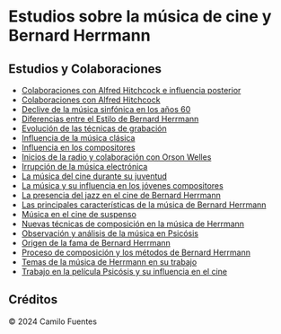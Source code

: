 # Estudios sobre la música de cine y Bernard Herrmann

## Estudios y Colaboraciones

- [Colaboraciones con Alfred Hitchcock e influencia posterior](https://fuentesmunozcamilo.github.io/Colaboraciones%20con%20Alfred%20Hitchcock%20e%20influencia%20posterior%20(Psicósis,%20Vértigo,%20etc).html)
- [Colaboraciones con Alfred Hitchcock](https://fuentesmunozcamilo.github.io/Colaboraciones%20con%20Alfred%20Hitchcock.html)
- [Declive de la música sinfónica en los años 60](https://fuentesmunozcamilo.github.io/Declive%20de%20la%20música%20sinfónica%20en%20los%20años%2060%20y%20cómo%20la%20afronta%20Herrman.html)
- [Diferencias entre el Estilo de Bernard Herrmann](https://fuentesmunozcamilo.github.io/Diferencias%20entre%20el%20Estilo%20de%20Bernard.html)
- [Evolución de las técnicas de grabación](https://fuentesmunozcamilo.github.io/Evolución%20de%20las%20técnicas%20de%20grabación%20durante%20los%20años%2050%20y%2060.%20Adopción%20de%20estas%20técnicas%20por%20parte%20de%20Herrmann.html)
- [Influencia de la música clásica](https://fuentesmunozcamilo.github.io/Influencia%20de%20la%20música%20clásica.html)
- [Influencia en los compositores](https://fuentesmunozcamilo.github.io/Influencia%20en%20los%20compositores.html)
- [Inicios de la radio y colaboración con Orson Welles](https://fuentesmunozcamilo.github.io/Inicios%20de%20la%20radio%20y%20colaboración%20con%20Orson%20Welles.html)
- [Irrupción de la música electrónica](https://fuentesmunozcamilo.github.io/Irrupción%20de%20la%20música%20electrónica%20en%20el%20cine.html)
- [La música del cine durante su juventud](https://fuentesmunozcamilo.github.io/La%20música%20del%20cine%20durante%20su%20juventud.html)
- [La música y su influencia en los jóvenes compositores](https://fuentesmunozcamilo.github.io/La%20música%20y%20su%20influencia%20en%20los%20jóvenes%20compositores.html)
- [La presencia del jazz en el cine de Bernard Herrmann](https://fuentesmunozcamilo.github.io/La%20presencia%20del%20jazz%20en%20el%20cine%20de%20Bernard%20Herrmann.html)
- [Las principales características de la música de Bernard Herrmann](https://fuentesmunozcamilo.github.io/Las%20principales%20características%20de%20la%20música%20de%20Bernard%20Herrmann.html)
- [Música en el cine de suspenso](https://fuentesmunozcamilo.github.io/Música%20en%20el%20cine%20de%20suspenso.html)
- [Nuevas técnicas de composición en la música de Herrmann](https://fuentesmunozcamilo.github.io/Nuevas%20técnicas%20de%20composición%20en%20la%20música%20de%20Herrmann.html)
- [Observación y análisis de la música en Psicósis](https://fuentesmunozcamilo.github.io/Observación%20y%20análisis%20de%20la%20música%20en%20Psicósis.html)
- [Origen de la fama de Bernard Herrmann](https://fuentesmunozcamilo.github.io/Origen%20de%20la%20fama%20de%20Bernard%20Herrmann.html)
- [Proceso de composición y los métodos de Bernard Herrmann](https://fuentesmunozcamilo.github.io/Proceso%20de%20composición%20y%20los%20métodos%20de%20Bernard%20Herrmann.html)
- [Temas de la música de Herrmann en su trabajo](https://fuentesmunozcamilo.github.io/Temas%20de%20la%20música%20de%20Herrmann%20en%20su%20trabajo.html)
- [Trabajo en la película Psicósis y su influencia en el cine](https://fuentesmunozcamilo.github.io/Trabajo%20en%20la%20película%20Psicósis%20y%20su%20influencia%20en%20el%20cine.html)

## Créditos

© 2024 Camilo Fuentes
